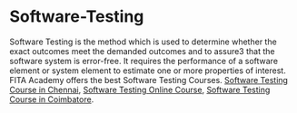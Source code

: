 # Software-Testing
Software Testing is the method which is used to determine whether the exact outcomes meet the demanded outcomes and to assure3 that the software system is error-free. It requires the performance of a software element or system element to estimate one or more properties of interest. FITA Academy offers the best Software Testing Courses. [Software Testing Course in Chennai](https://www.fita.in/software-testing-training-in-chennai/),  [Software Testing Online Course]( https://www.fita.in/software-testing-training/), [Software Testing Course in Coimbatore](https://www.fita.in/software-testing-course-in-coimbatore/).
